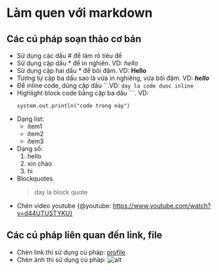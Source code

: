 ﻿
# Làm quen với markdown
## Các cú pháp soạn thảo cơ bản
- Sử dụng các dấu # để làm rõ tiêu đề
- Sử dụng cặp dấu * để in nghiên. VD: *hello*
- Sử dụng cặp hai dấu * để bôi đậm. VD: **Hello**
- Tương tự cặp ba dấu sao là vừa in nghiêng, vừa bôi đậm. VD: ***hello***
- Để inline code, dùng cặp dấu ``.VD: `day la code duoc inline`
- Highlight block code bằng cặp ba dấu ```.
    VD: 
    ```
    system.out.println("code trong này")
    ```
- Dạng list: 
    * item1
    * item2
    * item3
- Dạng số:
    1. hello
    2. xin chào 
    3. hi
- Blockquotes
    > day la block quote
- Chèn video youtube
    {@youtube: https://www.youtube.com/watch?v=d44UTUSTYKU}
## Các cú pháp liên quan đến link, file
- Chèn link thì sử dụng cú pháp: [profile](https://www.facebook.com/profile.php?id=100012044807769) 
- Chèn ảnh thì sử dụng cú pháp: 
![alt](https://scontent.fsgn5-1.fna.fbcdn.net/v/t1.6435-9/187616485_1156436528101163_2723405793649483628_n.jpg?_nc_cat=101&ccb=1-3&_nc_sid=09cbfe&_nc_ohc=sZDCyL5CqfEAX8B_FQP&_nc_ht=scontent.fsgn5-1.fna&oh=1f558d73faedefb14c2bdb7637af89dc&oe=60DE2E81)
